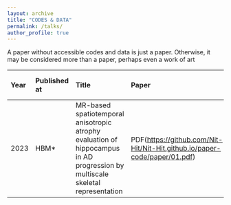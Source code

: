 ```yaml
---
layout: archive
title: "CODES & DATA"
permalink: /talks/
author_profile: true
---
```

A paper without accessible codes and data is just a paper. Otherwise, it may be considered more than a paper, perhaps even a work of art

|Year| Published at| Title|Paper|Codes and Data|
|:----|:----|:----|:----|:----|
|2023|HBM* |MR-based spatiotemporal anisotropic atrophy evaluation of hippocampus in AD progression by multiscale skeletal representation|PDF(https://github.com/Nit-Hit/Nit-Hit.github.io/paper-code/paper/01.pdf)|[Link](https://github.com/calliegao/m-s-rep) |


